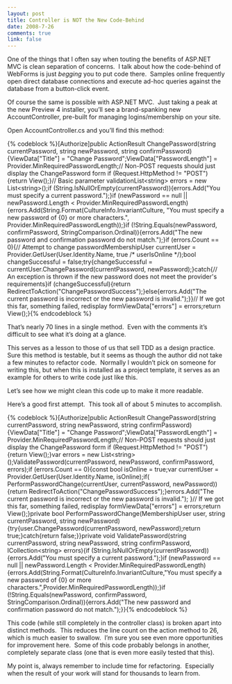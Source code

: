 ```yaml
--- 
layout: post
title: Controller is NOT the New Code-Behind
date: 2008-7-26
comments: true
link: false
---
```

<p>One of the things that I often say when touting the benefits of ASP.NET MVC is clean separation of concerns.&#160; I talk about how the code-behind of WebForms is just <em>begging</em> you to put code there.&#160; Samples online frequently open direct database connections and execute ad-hoc queries against the database from a button-click event.</p><p>Of course the same is possible with ASP.NET MVC.&#160; Just taking a peak at the new Preview 4 installer, you’ll see a brand-spanking new AccountController, pre-built for managing logins/membership on your site.</p><p>Open AccountController.cs and you’ll find this method:</p>{% codeblock %}[Authorize]<span class="kwrd">public</span> ActionResult ChangePassword(<span class="kwrd">string</span> currentPassword, <span class="kwrd">string</span> newPassword, <span class="kwrd">string</span> confirmPassword){ViewData[<span class="str">&quot;Title&quot;</span>] = <span class="str">&quot;Change Password&quot;</span>;ViewData[<span class="str">&quot;PasswordLength&quot;</span>] = Provider.MinRequiredPasswordLength;<span class="rem">// Non-POST requests should just display the ChangePassword form </span><span class="kwrd">if</span> (Request.HttpMethod != <span class="str">&quot;POST&quot;</span>){<span class="kwrd">return</span> View();}<span class="rem">// Basic parameter validation</span>List&lt;<span class="kwrd">string</span>&gt; errors = <span class="kwrd">new</span> List&lt;<span class="kwrd">string</span>&gt;();<span class="kwrd">if</span> (String.IsNullOrEmpty(currentPassword)){errors.Add(<span class="str">&quot;You must specify a current password.&quot;</span>);}<span class="kwrd">if</span> (newPassword == <span class="kwrd">null</span> || newPassword.Length &lt; Provider.MinRequiredPasswordLength){errors.Add(String.Format(CultureInfo.InvariantCulture, <span class="str">&quot;You must specify a new password of {0} or more characters.&quot;</span>, Provider.MinRequiredPasswordLength));}<span class="kwrd">if</span> (!String.Equals(newPassword, confirmPassword, StringComparison.Ordinal)){errors.Add(<span class="str">&quot;The new password and confirmation password do not match.&quot;</span>);}<span class="kwrd">if</span> (errors.Count == 0){<span class="rem">// Attempt to change password</span>MembershipUser currentUser = Provider.GetUser(User.Identity.Name, <span class="kwrd">true</span> <span class="rem">/* userIsOnline */</span>);<span class="kwrd">bool</span> changeSuccessful = <span class="kwrd">false</span>;<span class="kwrd">try</span>{changeSuccessful = currentUser.ChangePassword(currentPassword, newPassword);}<span class="kwrd">catch</span>{<span class="rem">// An exception is thrown if the new password does not meet the provider's requirements</span>}<span class="kwrd">if</span> (changeSuccessful){<span class="kwrd">return</span> RedirectToAction(<span class="str">&quot;ChangePasswordSuccess&quot;</span>);}<span class="kwrd">else</span>{errors.Add(<span class="str">&quot;The current password is incorrect or the new password is invalid.&quot;</span>);}}<span class="rem">// If we got this far, something failed, redisplay form</span>ViewData[<span class="str">&quot;errors&quot;</span>] = errors;<span class="kwrd">return</span> View();}{% endcodeblock %}<p>That’s nearly 70 lines in a single method.&#160; Even with the comments it’s difficult to see what it’s doing at a glance.</p><p>This serves as a lesson to those of us that sell TDD as a design practice.&#160; Sure this method is testable, but it seems as though the author did not take a few minutes to refactor code.&#160; Normally I wouldn’t pick on someone for writing this, but when this is installed as a project template, it serves as an example for others to write code just like this.</p><p>Let’s see how we might clean this code up to make it more readable.</p><p>Here’s a good first attempt.&#160; This took all of about 5 minutes to accomplish.</p>{% codeblock %}[Authorize]<span class="kwrd">public</span> ActionResult ChangePassword(<span class="kwrd">string</span> currentPassword, <span class="kwrd">string</span> newPassword, <span class="kwrd">string</span> confirmPassword){ViewData[<span class="str">&quot;Title&quot;</span>] = <span class="str">&quot;Change Password&quot;</span>;ViewData[<span class="str">&quot;PasswordLength&quot;</span>] = Provider.MinRequiredPasswordLength;<span class="rem">// Non-POST requests should just display the ChangePassword form </span><span class="kwrd">if</span> (Request.HttpMethod != <span class="str">&quot;POST&quot;</span>){<span class="kwrd">return</span> View();}var errors = <span class="kwrd">new</span> List&lt;<span class="kwrd">string</span>&gt;();ValidatePassword(currentPassword, newPassword, confirmPassword, errors);<span class="kwrd">if</span> (errors.Count == 0){<span class="kwrd">const</span> <span class="kwrd">bool</span> isOnline = <span class="kwrd">true</span>;var currentUser = Provider.GetUser(User.Identity.Name, isOnline);<span class="kwrd">if</span>( PerformPasswordChange(currentUser, currentPassword, newPassword)){<span class="kwrd">return</span> RedirectToAction(<span class="str">&quot;ChangePasswordSuccess&quot;</span>);}errors.Add(<span class="str">&quot;The current password is incorrect or the new password is invalid.&quot;</span>); }<span class="rem">// If we got this far, something failed, redisplay form</span>ViewData[<span class="str">&quot;errors&quot;</span>] = errors;<span class="kwrd">return</span> View();}<span class="kwrd">private</span> <span class="kwrd">bool</span> PerformPasswordChange(MembershipUser user, <span class="kwrd">string</span> currentPassword, <span class="kwrd">string</span> newPassword){<span class="kwrd">try</span>{user.ChangePassword(currentPassword, newPassword);<span class="kwrd">return</span> <span class="kwrd">true</span>;}<span class="kwrd">catch</span>{<span class="kwrd">return</span> <span class="kwrd">false</span>;}}<span class="kwrd">private</span> <span class="kwrd">void</span> ValidatePassword(<span class="kwrd">string</span> currentPassword, <span class="kwrd">string</span> newPassword, <span class="kwrd">string</span> confirmPassword, ICollection&lt;<span class="kwrd">string</span>&gt; errors){<span class="kwrd">if</span> (String.IsNullOrEmpty(currentPassword)){errors.Add(<span class="str">&quot;You must specify a current password.&quot;</span>);}<span class="kwrd">if</span> (newPassword == <span class="kwrd">null</span> || newPassword.Length &lt; Provider.MinRequiredPasswordLength){errors.Add(String.Format(CultureInfo.InvariantCulture,<span class="str">&quot;You must specify a new password of {0} or more characters.&quot;</span>,Provider.MinRequiredPasswordLength));}<span class="kwrd">if</span> (!String.Equals(newPassword, confirmPassword, StringComparison.Ordinal)){errors.Add(<span class="str">&quot;The new password and confirmation password do not match.&quot;</span>);}}{% endcodeblock %}<p>This code (while still completely in the controller class) is broken apart into distinct methods.&#160; This reduces the line count on the action method to 26, which is much easier to swallow.&#160; I’m sure you see even more opportunities for improvement here.&#160; Some of this code probably belongs in another, completely separate class (one that is even more easily tested that this).</p><p>My point is, always remember to include time for refactoring.&#160; Especially when the result of your work will stand for thousands to learn from.</p>
